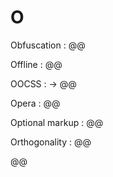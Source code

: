 # O

Obfuscation
: @@

Offline
: @@

OOCSS
: → @@

Opera
: @@

Optional markup
: @@

Orthogonality
: @@

@@
